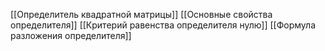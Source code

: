 [[Определитель квадратной матрицы]]
[[Основные свойства определителя]]
[[Критерий равенства определителя нулю]]
[[Формула разложения определителя]]